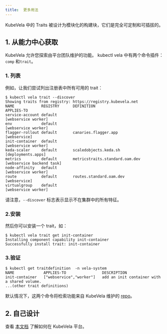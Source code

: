 ```yaml
---
title:  更多用法
---
```


KubeVela 中的 Traits 被设计为模块化的构建块，它们是完全可定制和可插拔的。

## 1. 从能力中心获取

KubeVela 允许您探索由平台团队维护的功能。 kubectl vela 中有两个命令插件：`comp` 和`trait`。

<!-- 如果您尚未安装 kubectl vela 插件：请参阅 [这里](../../developers/references/kubectl-plugin#install-kubectl-vela-plugin)。 -->

### 1. 列表

例如，让我们尝试列出注册表中所有可用的 trait：

```shell
$ kubectl vela trait --discover
Showing traits from registry: https://registry.kubevela.net
NAME           	REGISTRY	  DEFINITION                    		APPLIES-TO               
service-account	default  	                              		    [webservice worker]      
env            	default 		                                    [webservice worker]      
flagger-rollout	default       canaries.flagger.app          		[webservice]             
init-container 	default 		                                    [webservice worker]      
keda-scaler    	default       scaledobjects.keda.sh         		[deployments.apps]       
metrics        	default       metricstraits.standard.oam.dev		[webservice backend task]
node-affinity  	default		                              		    [webservice worker]      
route          	default       routes.standard.oam.dev       		[webservice]             
virtualgroup   	default		                              		    [webservice worker] 
```
请注意，`--discover` 标志表示显示不在集群中的所有特征。

### 2.安装

然后你可以安装一个 trait，如：

```shell
$ kubectl vela trait get init-container
Installing component capability init-container
Successfully install trait: init-container                                                                                                 
```

### 3.验证

```shell
$ kubectl get traitdefinition  -n vela-system
NAME             APPLIES-TO                DESCRIPTION
init-container   ["webservice","worker"]   add an init container with a shared volume.
...(other trait definitions)
```

默认情况下，这两个命令将检索功能来自 KubeVela 维护的 [repo](https://registry.kubevela.net)。

## 2. 自己设计

查看 [本文档](../../platform-engineers/cue/trait) 了解如何在
KubeVela 平台。